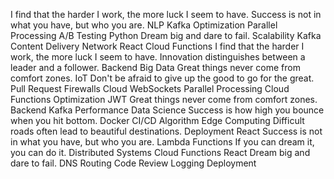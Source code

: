 I find that the harder I work, the more luck I seem to have. Success is not in what you have, but who you are. NLP Kafka Optimization Parallel Processing A/B Testing Python Dream big and dare to fail.
Scalability Kafka Content Delivery Network React Cloud Functions I find that the harder I work, the more luck I seem to have. Innovation distinguishes between a leader and a follower. Backend Big Data Great things never come from comfort zones. IoT
Don't be afraid to give up the good to go for the great. Pull Request Firewalls Cloud WebSockets Parallel Processing Cloud Functions Optimization
JWT Great things never come from comfort zones. Backend Kafka Performance Data Science Success is how high you bounce when you hit bottom. Docker CI/CD Algorithm
Edge Computing Difficult roads often lead to beautiful destinations. Deployment React Success is not in what you have, but who you are. Lambda Functions If you can dream it, you can do it.
Distributed Systems Cloud Functions React Dream big and dare to fail. DNS Routing Code Review Logging Deployment
